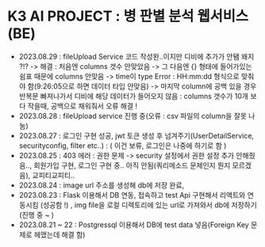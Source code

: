 # __K3 AI PROJECT : 병 판별 분석 웹서비스 (BE)__  

+ 2023.08.29 : fileUpload Service 코드 작성완..이지만 디비에 추가가 안됌 왜지 ?!? -> 해결 : 처음엔 columns 갯수 안맞았음 -> 그 다음엔 {} 형태에 들어가있는 쉼표 때문에 columns 안맞음 -> time이 type Error : HH:mm:dd 형식으로 맞춰야 함(9:26:05으로 하면 데이터 타입 안맞음) -> 마지막 column에 공백 있을 경우 반복문 빠져나가서 디비에 해당 데이터가 들어오지 않음 : columns 갯수가 10개 보다 작을때, 공백으로 채워줘서 오류 해결 !
+ 2023.08.28 : fileUpload service 진행 중(오류 : csv 파일의 column을 잘못 나눔) 
+ 2023.08.27 : 로그인 구현 성공, jwt 토큰 생성 후 넘겨주기(UserDetailService, securityconfig, filter etc..) : ( 이건 보류, 로그인은 나중에 하기로 함 )
+ 2023.08.25 : 403 에러 : 권한 문제 -> security 설정에서 권한 설정 추가 안해줬음.., 회원가입 구현, 로그인 구현 중.. 아직 안됨(쿼리메소드 문제인지 뭔지 모르겠음), 교피티교피티..
+ 2023.08.24 : image url 주소를 생성해 db에 저장 완료, 
+ 2023.08.23 : Flask 이용해서 DB 연동, 접속하고 test Api 구현해서 리액트와 연동시킴 (성공함 !) , img file을 로컬 디렉토리에 있는 url로 가져와서 db에 저장하기 (진행 중 ~ )
+ 2023.08.21 ~ 22 : Postgressql 이용해서 DB에 test data 넣음(Foreign Key 문제로 헤맸는데 해결 함)
